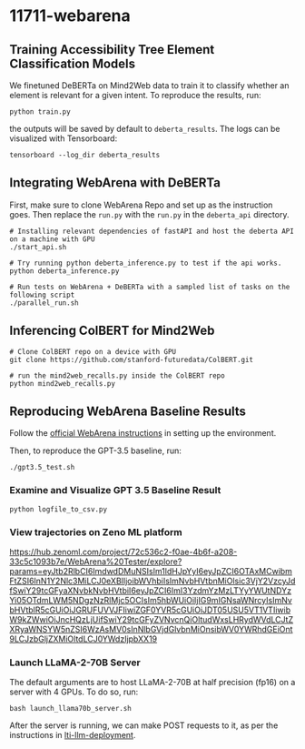 # 11711-webarena


## Training Accessibility Tree Element Classification Models

We finetuned DeBERTa on Mind2Web data to train it to classify whether an element is relevant for a given intent. To reproduce the results, run:

```
python train.py
```

the outputs will be saved by default to `deberta_results`. The logs can be visualized with Tensorboard:

```
tensorboard --log_dir deberta_results
```



## Integrating WebArena with DeBERTa

First, make sure to clone WebArena Repo and set up as the instruction goes. Then replace the `run.py` with the `run.py` in the `deberta_api` directory. 

```
# Installing relevant dependencies of fastAPI and host the deberta API on a machine with GPU
./start_api.sh

# Try running python deberta_inference.py to test if the api works.
python deberta_inference.py

# Run tests on WebArena + DeBERTa with a sampled list of tasks on the following script
./parallel_run.sh
```


## Inferencing ColBERT for Mind2Web

```
# Clone ColBERT repo on a device with GPU
git clone https://github.com/stanford-futuredata/ColBERT.git

# run the mind2web_recalls.py inside the ColBERT repo
python mind2web_recalls.py

```

## Reproducing WebArena Baseline Results
Follow the [official WebArena instructions](https://github.com/web-arena-x/webarena#quick-walkthrough) in setting up the environment.

Then, to reproduce the GPT-3.5 baseline, run:

```
./gpt3.5_test.sh
```


### Examine and Visualize GPT 3.5 Baseline Result
```python logfile_to_csv.py```


### View trajectories on Zeno ML platform
https://hub.zenoml.com/project/72c536c2-f0ae-4b6f-a208-33c5c1093b7e/WebArena%20Tester/explore?params=eyJtb2RlbCI6ImdwdDMuNSIsIm1ldHJpYyI6eyJpZCI6OTAxMCwibmFtZSI6InN1Y2Nlc3MiLCJ0eXBlIjoibWVhbiIsImNvbHVtbnMiOlsic3VjY2VzcyJdfSwiY29tcGFyaXNvbkNvbHVtbiI6eyJpZCI6ImI3YzdmYzMzLTYyYWUtNDYzYi05OTdmLWM5NDgzNzRlMjc5OCIsIm5hbWUiOiIjIG9mIGNsaWNrcyIsImNvbHVtblR5cGUiOiJGRUFUVVJFIiwiZGF0YVR5cGUiOiJDT05USU5VT1VTIiwibW9kZWwiOiJncHQzLjUifSwiY29tcGFyZVNvcnQiOltudWxsLHRydWVdLCJtZXRyaWNSYW5nZSI6WzAsMV0sInNlbGVjdGlvbnMiOnsibWV0YWRhdGEiOnt9LCJzbGljZXMiOltdLCJ0YWdzIjpbXX19


### Launch LLaMA-2-70B Server

The default arguments are to host LLaMA-2-70B at half precision (fp16) on a server with 4 GPUs. To do so, run:

```
bash launch_llama70b_server.sh
```

After the server is running, we can make POST requests to it, as per the instructions in [lti-llm-deployment](https://github.com/neulab/lti-llm-deployment/tree/main#example-api-usage).
